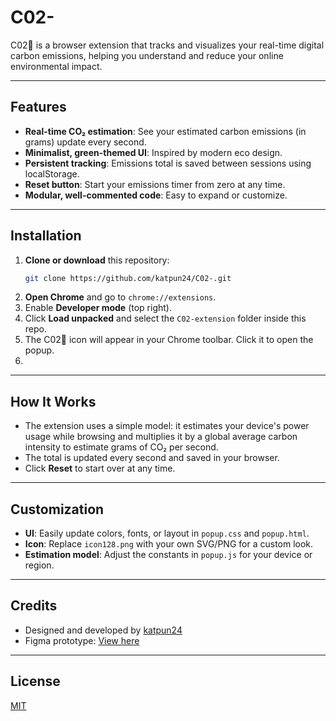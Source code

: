 # C02-
C02🌿 is a browser extension that tracks and visualizes your real-time digital carbon emissions, helping you understand and reduce your online environmental impact.

---

## Features
- **Real-time CO₂ estimation**: See your estimated carbon emissions (in grams) update every second.
- **Minimalist, green-themed UI**: Inspired by modern eco design. 
- **Persistent tracking**: Emissions total is saved between sessions using localStorage.
- **Reset button**: Start your emissions timer from zero at any time.
- **Modular, well-commented code**: Easy to expand or customize.

---

## Installation
1. **Clone or download** this repository:
   ```bash
   git clone https://github.com/katpun24/C02-.git
   ```
2. **Open Chrome** and go to `chrome://extensions`.
3. Enable **Developer mode** (top right).
4. Click **Load unpacked** and select the `C02-extension` folder inside this repo.
5. The C02🌿 icon will appear in your Chrome toolbar. Click it to open the popup.
6. 
---

## How It Works
- The extension uses a simple model: it estimates your device's power usage while browsing and multiplies it by a global average carbon intensity to estimate grams of CO₂ per second.
- The total is updated every second and saved in your browser.
- Click **Reset** to start over at any time.

---

## Customization
- **UI**: Easily update colors, fonts, or layout in `popup.css` and `popup.html`.
- **Icon**: Replace `icon128.png` with your own SVG/PNG for a custom look.
- **Estimation model**: Adjust the constants in `popup.js` for your device or region.

---

## Credits
- Designed and developed by [katpun24](https://github.com/katpun24)
- Figma prototype: [View here](https://www.figma.com/design/As80fu7lN9LNrbCvaVc0NM/C02%F0%9F%8C%BF?node-id=0-1&t=NebSizWTeDhF2kFI-1)

---

## License
[MIT](../LICENSE) 
